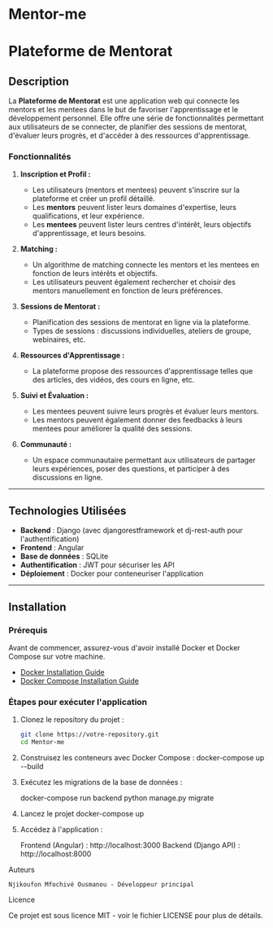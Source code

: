 # Mentor-me
# Plateforme de Mentorat

## Description

La **Plateforme de Mentorat** est une application web qui connecte les mentors et les mentees dans le but de favoriser l'apprentissage et le développement personnel. Elle offre une série de fonctionnalités permettant aux utilisateurs de se connecter, de planifier des sessions de mentorat, d'évaluer leurs progrès, et d'accéder à des ressources d'apprentissage.

### Fonctionnalités

1. **Inscription et Profil :**
   - Les utilisateurs (mentors et mentees) peuvent s'inscrire sur la plateforme et créer un profil détaillé.
   - Les **mentors** peuvent lister leurs domaines d'expertise, leurs qualifications, et leur expérience.
   - Les **mentees** peuvent lister leurs centres d'intérêt, leurs objectifs d'apprentissage, et leurs besoins.

2. **Matching :**
   - Un algorithme de matching connecte les mentors et les mentees en fonction de leurs intérêts et objectifs.
   - Les utilisateurs peuvent également rechercher et choisir des mentors manuellement en fonction de leurs préférences.

3. **Sessions de Mentorat :**
   - Planification des sessions de mentorat en ligne via la plateforme.
   - Types de sessions : discussions individuelles, ateliers de groupe, webinaires, etc.

4. **Ressources d'Apprentissage :**
   - La plateforme propose des ressources d'apprentissage telles que des articles, des vidéos, des cours en ligne, etc.

5. **Suivi et Évaluation :**
   - Les mentees peuvent suivre leurs progrès et évaluer leurs mentors.
   - Les mentors peuvent également donner des feedbacks à leurs mentees pour améliorer la qualité des sessions.

6. **Communauté :**
   - Un espace communautaire permettant aux utilisateurs de partager leurs expériences, poser des questions, et participer à des discussions en ligne.

---

## Technologies Utilisées

- **Backend** : Django (avec djangorestframework et dj-rest-auth pour l'authentification)
- **Frontend** : Angular
- **Base de données** : SQLite
- **Authentification** : JWT pour sécuriser les API
- **Déploiement** : Docker pour conteneuriser l'application

---

## Installation

### Prérequis

Avant de commencer, assurez-vous d'avoir installé Docker et Docker Compose sur votre machine.

- [Docker Installation Guide](https://docs.docker.com/get-docker/)
- [Docker Compose Installation Guide](https://docs.docker.com/compose/install/)

### Étapes pour exécuter l'application

1. Clonez le repository du projet :

   ```bash
   git clone https://votre-repository.git
   cd Mentor-me
   
2. Construisez les conteneurs avec Docker Compose :
	docker-compose up --build
	
3. Exécutez les migrations de la base de données :

	docker-compose run backend python manage.py migrate
	
4. Lancez le projet 
	docker-compose up

5. Accédez à l'application :

    Frontend (Angular) : http://localhost:3000
    Backend (Django API) : http://localhost:8000


Auteurs

    Njikoufon Mfochivé Ousmanou - Développeur principal
    
Licence

Ce projet est sous licence MIT - voir le fichier LICENSE pour plus de détails.


